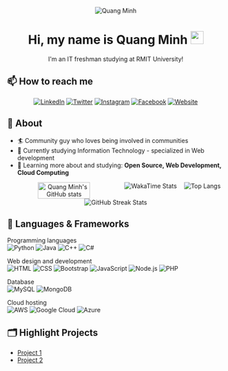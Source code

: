 <div align="center">

![Quang Minh](https://repository-images.githubusercontent.com/588181932/e36ec678-7984-4cdd-8e4c-a3932772ff8e)

# Hi, my name is Quang Minh <img src="https://raw.githubusercontent.com/MartinHeinz/MartinHeinz/master/wave.gif" width="30px">
I'm an IT freshman studying at RMIT University!

</div>

## 📫 How to reach me

<div align="center">

[![LinkedIn](https://img.shields.io/badge/-LinkedIn-blue?style=flat-square&logo=Linkedin&logoColor=white&link=https://www.linkedin.com/in/yourusername/)](https://www.linkedin.com/in/yourusername/)
[![Twitter](https://img.shields.io/badge/-Twitter-blue?style=flat-square&logo=Twitter&logoColor=white&link=https://twitter.com/yourusername)](https://twitter.com/yourusername)
[![Instagram](https://img.shields.io/badge/-Instagram-purple?style=flat-square&logo=Instagram&logoColor=white&link=https://www.instagram.com/yourusername/)](https://www.instagram.com/qminh1142/)
[![Facebook](https://img.shields.io/badge/-Facebook-blue?style=flat-square&logo=Facebook&logoColor=white&link=https://www.facebook.com/yourusername/)](https://www.facebook.com/Phamlequangminh0790)
[![Website](https://img.shields.io/badge/-Website-black?style=flat-square&logo=Google-Chrome&logoColor=white&link=https://yourwebsite.com)](https://yourwebsite.com)

</div>

## 🧐 About

- 🏄‍ Community guy who loves being involved in communities
- 🔭 Currently studying Information Technology - specialized in Web development
- 🌱 Learning more about and studying: **Open Source, Web Development, Cloud Computing**

<div align="center" style="display: flex; justify-content: space-around; flex-wrap: wrap; width: 100%;">
    <img align="center"
        src="https://github-readme-stats.vercel.app/api?username=quangminh24112005&show_icons=true&theme=tokyonight"
        alt="Quang Minh's GitHub stats" style="width: 49%; height: 100%;">
    <!-- <img align="center"
        src="https://github-readme-stats.vercel.app/api/top-langs/?username=quangminh24112005&theme=tokyonight&layout=compact"
        alt="Top Langs" style="width: 49%; height: 100%;"> -->
    <img align="center" src="https://github-readme-stats.vercel.app/api/wakatime?username=quangminh24112005&layout=compact" alt="WakaTime Stats">
    <img align="center" src="https://github-readme-stats.vercel.app/api/top-langs/?username=quangminh24112005&theme=tokyonight&layout=compact" alt="Top Langs">
    <img align="center" src="https://github-readme-streak-stats.herokuapp.com/?user=quangminh24112005&theme=tokyonight" alt="GitHub Streak Stats">
</div>

## 🔨 Languages & Frameworks

Programming languages<br>
![Python](https://img.shields.io/badge/-Python-3776AB?style=flat-square&logo=python&logoColor=white)
![Java](https://img.shields.io/badge/-Java-007396?style=flat-square&logo=java&logoColor=white)
![C++](https://img.shields.io/badge/-C++-00599C?style=flat-square&logo=c%2B%2B&logoColor=white)
![C#](https://img.shields.io/badge/-C%23-239120?style=flat-square&logo=c-sharp&logoColor=white)<br>

Web design and development<br>
![HTML](https://img.shields.io/badge/-HTML-E34F26?style=flat-square&logo=html5&logoColor=white)
![CSS](https://img.shields.io/badge/-CSS-1572B6?style=flat-square&logo=css3&logoColor=white)
![Bootstrap](https://img.shields.io/badge/-Bootstrap-7952B3?style=flat-square&logo=bootstrap&logoColor=white)
![JavaScript](https://img.shields.io/badge/-JavaScript-F7DF1E?style=flat-square&logo=javascript&logoColor=black)
![Node.js](https://img.shields.io/badge/-Node.js-339933?style=flat-square&logo=node.js&logoColor=white)
![PHP](https://img.shields.io/badge/-PHP-777BB4?style=flat-square&logo=php&logoColor=white)<br>

Database<br>
![MySQL](https://img.shields.io/badge/-MySQL-4479A1?style=flat-square&logo=mysql&logoColor=white)
![MongoDB](https://img.shields.io/badge/-MongoDB-47A248?style=flat-square&logo=mongodb&logoColor=white)<br>

Cloud hosting<br>
![AWS](https://img.shields.io/badge/-AWS-232F3E?style=flat-square&logo=amazon-aws&logoColor=white)
![Google Cloud](https://img.shields.io/badge/-Google%20Cloud-4285F4?style=flat-square&logo=google-cloud&logoColor=white)
![Azure](https://img.shields.io/badge/-Azure-0089D6?style=flat-square&logo=microsoft-azure&logoColor=white)<br>

## 🗂️ Highlight Projects

- [Project 1](https://github.com/quangminh24112005/project1)
- [Project 2](https://github.com/quangminh24112005/project2)
